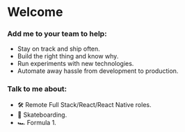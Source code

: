 # Welcome

### Add me to your team to help:

- Stay on track and ship often.
- Build the right thing and know why.
- Run experiments with new technologies.
- Automate away hassle from development to production.

### Talk to me about:

- :hammer_and_wrench: Remote Full Stack/React/React Native roles.
- :call_me_hand: Skateboarding.
- :racing_car: Formula 1.





